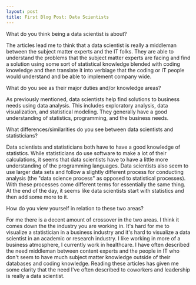 ```yaml
---
layout: post
title: First Blog Post: Data Scientists
---
```


What do you think being a data scientist is about? 

The articles lead me to think that a data scientist is really a middleman between the subject matter experts and the IT folks. 
They are able to understand the problems that the subject matter experts are facing and find a solution using some sort of statistical knowledge blended with coding knowledge and then translate it into verbiage that the coding or IT people would understand and be able to implement company wide.

What do you see as their major duties and/or knowledge areas?

As previously mentioned, data scientists help find solutions to business needs using data analysis. This includes exploratory analysis, data visualization, and statistical modeling. They generally have a good understanding of statistics, programming, and the business needs.

 What differences/similarities do you see between data scientists and statisticians? 
 
 Data scientists and statisticians both have to have a good knowledge of statistics. While statisticians do use software to make a lot of their calculations, it seems that data scientists have to have a little more understanding of the programming languages.
 Data scientists also seem to use larger data sets and follow a slightly different process for conducting analysis (the "data science process" as opposed to statistical processes). With these processes come different terms for essentially the same thing.
 At the end of the day, it seems like data scientists start with statistics and then add some more to it.
 
 How do you view yourself in relation to these two areas?
 
 For me there is a decent amount of crossover in the two areas. I think it comes down the the industry you are working in. It's hard for me to visualize a statistician in a business industry and it's hard to visualize a data scientist in an academic or research industry. I like working in more of a business atmosphere, I currently work in healthcare. I have often described the need middleman between content experts and the people in IT who don't seem to have much subject matter knowledge outside of their databases and coding knowledge. Reading these articles has given me some clarity that the need I've often described to coworkers and leadership is really a data scientist. 
